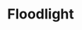 ---
layout: page
title: Floodlight
description: I implemented a multipath routing algorithm based on the Depth-First Search (DFS) algorithm for the Floodlight SDN controller.
img: assets/img/projects/floodlight.png
redirect: https://floodlight.atlassian.net/wiki/spaces/floodlightcontroller/pages/24805405/We+Want+You...
importance: 6
category: work
related_publications: false
---